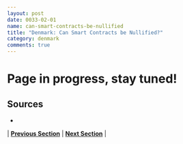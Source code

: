 ```yaml
---
layout: post
date: 0033-02-01
name: can-smart-contracts-be-nullified
title: "Denmark: Can Smart Contracts be Nullified?"
category: denmark
comments: true
---
```


# Page in progress, stay tuned!

Sources
-- 
- 


| **[Previous Section](https://neo-project.github.io/global-blockchain-compliance-hub//denmark/denmark-dispute-resolution.html)** | **[Next Section]( https://neo-project.github.io/global-blockchain-compliance-hub//denmark/denmark-suggested-readings.html)** |
